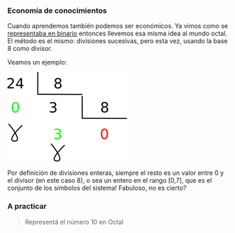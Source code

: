 ### Economía de conocimientos

Cuando aprendemos también podemos ser económicos. Ya vimos como se [representaba en binario](http://orga-unq.mumuki.io/exercises/2185-bajo-nivel-sistemas-de-numeracion-representacion-bss8) entonces llevemos esa misma idea al mundo octal. El método es el mismo: divisiones sucesivas, pero esta vez, usando la base 8 como divisor. 

Veamos un ejemplo:

![](https://raw.githubusercontent.com/Orga-UNQ/mumuki-guia-bajo-nivel-sistemas-de-numeracion/master/images/repoctal24.png)

Por definición de divisiones enteras, siempre el resto es un valor entre 0 y el divisor (en este caso 8), o sea un entero en el rango [0,7], que es el conjunto de los símbolos del sistema! Fabuloso, no es cierto?


### A practicar
> Representá el número 10 en Octal